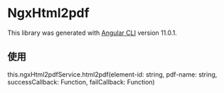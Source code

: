 # NgxHtml2pdf

This library was generated with [Angular CLI](https://github.com/angular/angular-cli) version 11.0.1.

## 使用

this.ngxHtml2pdfService.html2pdf(element-id: string, pdf-name: string, successCallback: Function, failCallback: Function)
